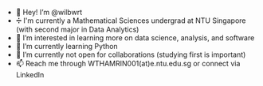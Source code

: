 - 👋 Hey! I’m @wilbwrt
- ➗ I'm currently a Mathematical Sciences undergrad at NTU Singapore (with second major in Data Analytics)
- 👀 I’m interested in learning more on data science, analysis, and software
- 🌱 I’m currently learning Python
- 💞️ I’m currently not open for collaborations (studying first is important)
- 📫 Reach me through WTHAMRIN001(at)e.ntu.edu.sg or connect via LinkedIn

<!---
wilbwrt/wilbwrt is a ✨ special ✨ repository because its `README.md` (this file) appears on your GitHub profile.
You can click the Preview link to take a look at your changes.
--->
